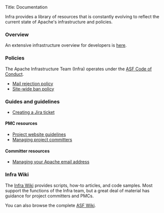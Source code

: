 Title: Documentation

Infra provides a library of resources that is constantly evolving to reflect the current state of Apache's infrastructure and policies.

### Overview

An extensive infrastructure overview for developers is <a href="https://www.apache.org/dev/" target="_blank">here</a>.

### Policies

The Apache Infrastructure Team (Infra) operates under the <a href="https://www.apache.org/foundation/policies/conduct.html" target="_blank">ASF Code of Conduct</a>.

- [Mail rejection policy](mail-rejection.html)
- [Site-wide ban policy](sitewide-ban.html)

### Guides and guidelines

- [Creating a Jira ticket](jira-guidelines.html)

#### PMC resources

- [Project website guidelines](website-guidelines.html)
- [Managing project committers](managing-committers.html)

#### Committer resources

-  [Managing your Apache email address](committer-email.html)

### Infra Wiki

The <a href="https://cwiki.apache.org/confluence/display/INFRA/Documentation+Index" target="_blank">Infra Wiki</a> provides scripts, how-to articles, and code samples. Most support the functions of the Infra team, but a great deal of material has guidance for project committers and PMCs.

You can also browse the complete <a href="https://cwiki.apache.org/" target="_blank" >ASF Wiki</a>.
